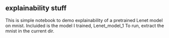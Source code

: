 ## explainability stuff

This is simple notebook to demo explainability of a pretrained Lenet model on mnist.
Incluided is the model I trained, Lenet_model_1
To run, extract the mnist in the current dir.

